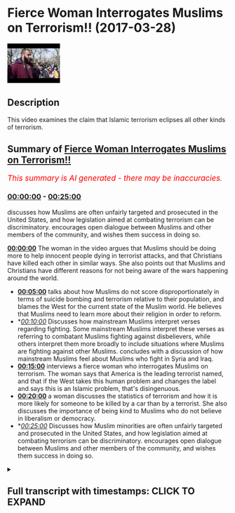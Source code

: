 # Fierce Woman Interrogates Muslims on Terrorism!! (2017-03-28)

![alt Fierce Woman Interrogates Muslims on Terrorism!!](pMqpB4czMcA.jpg "Fierce Woman Interrogates Muslims on Terrorism!!")

## Description

This video examines the claim that Islamic terrorism eclipses all other kinds of terrorism.

## Summary of [Fierce Woman Interrogates Muslims on Terrorism!!](https://www.youtube.com/watch?v=pMqpB4czMcA)


*<span style="color:red; font-size:125%">This summary is AI generated - there may be inaccuracies</span>. [](/)*

### [00:00:00](https://www.youtube.com/watch?v=pMqpB4czMcA&t=0) - [00:25:00](https://www.youtube.com/watch?v=pMqpB4czMcA&t=1500)

 discusses how Muslims are often unfairly targeted and prosecuted in the United States, and how legislation aimed at combating terrorism can be discriminatory. encourages open dialogue between Muslims and other members of the community, and wishes them success in doing so.

**[00:00:00](https://www.youtube.com/watch?v=pMqpB4czMcA&t=0)** The woman in the video argues that Muslims should be doing more to help innocent people dying in terrorist attacks, and that Christians have killed each other in similar ways. She also points out that Muslims and Christians have different reasons for not being aware of the wars happening around the world.
* **[00:05:00](https://www.youtube.com/watch?v=pMqpB4czMcA&t=300)** talks about how Muslims do not score disproportionately in terms of suicide bombing and terrorism relative to their population, and blames the West for the current state of the Muslim world. He believes that Muslims need to learn more about their religion in order to reform.
* **[00:10:00](https://www.youtube.com/watch?v=pMqpB4czMcA&t=600)* Discusses how mainstream Muslims interpret verses regarding fighting. Some mainstream Muslims interpret these verses as referring to combatant Muslims fighting against disbelievers, while others interpret them more broadly to include situations where Muslims are fighting against other Muslims.  concludes with a discussion of how mainstream Muslims feel about Muslims who fight in Syria and Iraq.
* **[00:15:00](https://www.youtube.com/watch?v=pMqpB4czMcA&t=900)**  interviews a fierce woman who interrogates Muslims on terrorism. The woman says that America is the leading terrorist named, and that if the West takes this human problem and changes the label and says this is an Islamic problem, that's disingenuous.
* **[00:20:00](https://www.youtube.com/watch?v=pMqpB4czMcA&t=1200)**  a woman discusses the statistics of terrorism and how it is more likely for someone to be killed by a car than by a terrorist. She also discusses the importance of being kind to Muslims who do not believe in liberalism or democracy.
* **[00:25:00](https://www.youtube.com/watch?v=pMqpB4czMcA&t=1500)* Discusses how Muslim minorities are often unfairly targeted and prosecuted in the United States, and how legislation aimed at combating terrorism can be discriminatory. encourages open dialogue between Muslims and other members of the community, and wishes them success in doing so.

<details><summary><h2>Full transcript with timestamps: CLICK TO EXPAND</h2></summary>

[0:00:01](https://youtu.be/pMqpB4czMcA?t=1) patina homeopathy agent man would you me  
[0:00:10](https://youtu.be/pMqpB4czMcA?t=10) don't record her she doesn't want to be  
[0:00:13](https://youtu.be/pMqpB4czMcA?t=13) lovely this used to be a really good  
[0:00:21](https://youtu.be/pMqpB4czMcA?t=21) place to come today before the timeless  
[0:00:23](https://youtu.be/pMqpB4czMcA?t=23) concurrent why no dinner party the  
[0:00:25](https://youtu.be/pMqpB4czMcA?t=25) governor yeah  
[0:00:26](https://youtu.be/pMqpB4czMcA?t=26) why are you for staying that's for you  
[0:00:28](https://youtu.be/pMqpB4czMcA?t=28) because there's no action in people  
[0:00:29](https://youtu.be/pMqpB4czMcA?t=29) dying when women and children's is okay  
[0:00:32](https://youtu.be/pMqpB4czMcA?t=32) on a skip ridiculous all right so do you  
[0:00:34](https://youtu.be/pMqpB4czMcA?t=34) feel like they should be more actions as  
[0:00:36](https://youtu.be/pMqpB4czMcA?t=36) printer not efficiency more action to  
[0:00:40](https://youtu.be/pMqpB4czMcA?t=40) help innocent people dying with a okay  
[0:00:43](https://youtu.be/pMqpB4czMcA?t=43) so I say something that I do yeah I  
[0:00:45](https://youtu.be/pMqpB4czMcA?t=45) don't disagree I think they should be  
[0:00:47](https://youtu.be/pMqpB4czMcA?t=47) more action from Muslims are not with me  
[0:00:48](https://youtu.be/pMqpB4czMcA?t=48) yeah we don't we don't agree with what  
[0:00:51](https://youtu.be/pMqpB4czMcA?t=51) they're doing  
[0:00:51](https://youtu.be/pMqpB4czMcA?t=51) first of all as the brother photography  
[0:00:54](https://youtu.be/pMqpB4czMcA?t=54) what we do it we will protect the rights  
[0:00:57](https://youtu.be/pMqpB4czMcA?t=57) and the honor of Muslims and non-muslims  
[0:00:58](https://youtu.be/pMqpB4czMcA?t=58) alike I'm with you on that  
[0:01:00](https://youtu.be/pMqpB4czMcA?t=60) look there's no point of disagreement  
[0:01:01](https://youtu.be/pMqpB4czMcA?t=61) hey yeah but I would like to say  
[0:01:04](https://youtu.be/pMqpB4czMcA?t=64) something is wrong you know you seem  
[0:01:05](https://youtu.be/pMqpB4czMcA?t=65) like a fair-minded person there's a lot  
[0:01:06](https://youtu.be/pMqpB4czMcA?t=66) people on you that's why you're big  
[0:01:08](https://youtu.be/pMqpB4czMcA?t=68) maybe ask patty driver let me tell you  
[0:01:10](https://youtu.be/pMqpB4czMcA?t=70) something right I was just recently  
[0:01:12](https://youtu.be/pMqpB4czMcA?t=72) looking into the case of BIR Maya with  
[0:01:15](https://youtu.be/pMqpB4czMcA?t=75) Obama the country mr. McGarry Buddhist  
[0:01:17](https://youtu.be/pMqpB4czMcA?t=77) country 80% of people in Burma ha but it  
[0:01:20](https://youtu.be/pMqpB4czMcA?t=80) there's a small group important for the  
[0:01:23](https://youtu.be/pMqpB4czMcA?t=83) rahaga  
[0:01:24](https://youtu.be/pMqpB4czMcA?t=84) maybe okay so tell me something about  
[0:01:27](https://youtu.be/pMqpB4czMcA?t=87) India that's the problem  
[0:01:31](https://youtu.be/pMqpB4czMcA?t=91) okay if you don't know you don't know  
[0:01:33](https://youtu.be/pMqpB4czMcA?t=93) what to buy them why because it's  
[0:01:34](https://youtu.be/pMqpB4czMcA?t=94) Buddhist terrorists doing it to Muslims  
[0:01:36](https://youtu.be/pMqpB4czMcA?t=96) right now there's nothing fit the media  
[0:01:39](https://youtu.be/pMqpB4czMcA?t=99) narrative gender  
[0:01:40](https://youtu.be/pMqpB4czMcA?t=100) yeah beyond your taking our tiny  
[0:01:42](https://youtu.be/pMqpB4czMcA?t=102) sometimes being vegetarian  
[0:01:48](https://youtu.be/pMqpB4czMcA?t=108) Muslims also very because you know you  
[0:01:53](https://youtu.be/pMqpB4czMcA?t=113) can buy movies than anybody else that's  
[0:01:55](https://youtu.be/pMqpB4czMcA?t=115) because the population of Muslims in  
[0:01:57](https://youtu.be/pMqpB4czMcA?t=117) order the population of Muslims in the  
[0:01:59](https://youtu.be/pMqpB4czMcA?t=119) world is quite heavy quite a big  
[0:02:00](https://youtu.be/pMqpB4czMcA?t=120) organization like 4.1 right so when you  
[0:02:03](https://youtu.be/pMqpB4czMcA?t=123) compare Muslims of juice for example or  
[0:02:05](https://youtu.be/pMqpB4czMcA?t=125) Buddhists even it's a lot of fertilizer  
[0:02:07](https://youtu.be/pMqpB4czMcA?t=127) because we talk about core of the  
[0:02:08](https://youtu.be/pMqpB4czMcA?t=128) world's population comparison to the  
[0:02:10](https://youtu.be/pMqpB4czMcA?t=130) state with the Jewish example less than  
[0:02:12](https://youtu.be/pMqpB4czMcA?t=132) 1% of the world's getting light I'm just  
[0:02:14](https://youtu.be/pMqpB4czMcA?t=134) asking why let's use of all of our  
[0:02:17](https://youtu.be/pMqpB4czMcA?t=137) bribes where do I go how can you how can  
[0:02:20](https://youtu.be/pMqpB4czMcA?t=140) you justify him we don't justify I think  
[0:02:22](https://youtu.be/pMqpB4czMcA?t=142) you other thing we don't justify why do  
[0:02:24](https://youtu.be/pMqpB4czMcA?t=144) I assume we justify understand how we  
[0:02:26](https://youtu.be/pMqpB4czMcA?t=146) are the thing that made us into a  
[0:02:29](https://youtu.be/pMqpB4czMcA?t=149) discussion I don't think it's a point of  
[0:02:31](https://youtu.be/pMqpB4czMcA?t=151) showing I don't think you do I don't  
[0:02:33](https://youtu.be/pMqpB4czMcA?t=153) think we disagree right you'll be your  
[0:02:35](https://youtu.be/pMqpB4czMcA?t=155) primary premise was that you don't like  
[0:02:37](https://youtu.be/pMqpB4czMcA?t=157) that you don't like you have been killed  
[0:02:39](https://youtu.be/pMqpB4czMcA?t=159) unjustly I know you want people to stop  
[0:02:42](https://youtu.be/pMqpB4czMcA?t=162) dying unjustly as well right  
[0:02:44](https://youtu.be/pMqpB4czMcA?t=164) I'm not going to teaching okay fine  
[0:02:46](https://youtu.be/pMqpB4czMcA?t=166) that's not very nice yeah but I'll tell  
[0:02:48](https://youtu.be/pMqpB4czMcA?t=168) you the truth if you're talking about  
[0:02:49](https://youtu.be/pMqpB4czMcA?t=169) Jesus I took about your sanity we have  
[0:02:52](https://youtu.be/pMqpB4czMcA?t=172) to be also very fair I look at the broad  
[0:02:54](https://youtu.be/pMqpB4czMcA?t=174) scale of history right and it will ask  
[0:02:56](https://youtu.be/pMqpB4czMcA?t=176) me about why Muslims guilt okay so why  
[0:02:58](https://youtu.be/pMqpB4czMcA?t=178) did Christians took Christian you know  
[0:03:00](https://youtu.be/pMqpB4czMcA?t=180) you have Catholics and Protestants  
[0:03:01](https://youtu.be/pMqpB4czMcA?t=181) killing each other it happens I have  
[0:03:02](https://youtu.be/pMqpB4czMcA?t=182) Catholics not be here Oh telling you  
[0:03:05](https://youtu.be/pMqpB4czMcA?t=185) okay that's why even though it is not  
[0:03:11](https://youtu.be/pMqpB4czMcA?t=191) the same okay fine I do believe there  
[0:03:13](https://youtu.be/pMqpB4czMcA?t=193) are five that's your position I don't  
[0:03:14](https://youtu.be/pMqpB4czMcA?t=194) think it's the majority position right  
[0:03:15](https://youtu.be/pMqpB4czMcA?t=195) okay well I'm going to say to them we  
[0:03:18](https://youtu.be/pMqpB4czMcA?t=198) have to be consistent just because we're  
[0:03:20](https://youtu.be/pMqpB4czMcA?t=200) looking at look at the rule data is what  
[0:03:22](https://youtu.be/pMqpB4czMcA?t=202) I'm saying  
[0:03:22](https://youtu.be/pMqpB4czMcA?t=202) yeah if we look at the war data will  
[0:03:24](https://youtu.be/pMqpB4czMcA?t=204) come to the conclusion like let me give  
[0:03:26](https://youtu.be/pMqpB4czMcA?t=206) you an example just suicide bombing as  
[0:03:28](https://youtu.be/pMqpB4czMcA?t=208) one example when I say suicide bombing  
[0:03:31](https://youtu.be/pMqpB4czMcA?t=211) what is this woman here what is she  
[0:03:33](https://youtu.be/pMqpB4czMcA?t=213) envisage someone like me right let's be  
[0:03:35](https://youtu.be/pMqpB4czMcA?t=215) honest what is mine a lever like  
[0:03:37](https://youtu.be/pMqpB4czMcA?t=217) something inside of my you know I blow  
[0:03:39](https://youtu.be/pMqpB4czMcA?t=219) myself up right because suicide bombing  
[0:03:41](https://youtu.be/pMqpB4czMcA?t=221) is almost synonymous with Islamic  
[0:03:43](https://youtu.be/pMqpB4czMcA?t=223) suicide bombers in it you would you  
[0:03:45](https://youtu.be/pMqpB4czMcA?t=225) again it depends  
[0:03:46](https://youtu.be/pMqpB4czMcA?t=226) for example regulated in Japan from  
[0:03:48](https://youtu.be/pMqpB4czMcA?t=228) Comcast  
[0:03:49](https://youtu.be/pMqpB4czMcA?t=229) nice one if you look at the war data for  
[0:03:51](https://youtu.be/pMqpB4czMcA?t=231) example there's a book written by Robert  
[0:03:53](https://youtu.be/pMqpB4czMcA?t=233) pay p.m. school dying to it he analyzes  
[0:03:56](https://youtu.be/pMqpB4czMcA?t=236) from 1980 to 2005 all of the cases of  
[0:04:00](https://youtu.be/pMqpB4czMcA?t=240) suicide bomb he said there's 315 cases  
[0:04:02](https://youtu.be/pMqpB4czMcA?t=242) of suicide bombing on the international  
[0:04:04](https://youtu.be/pMqpB4czMcA?t=244) level and we said that the number one  
[0:04:06](https://youtu.be/pMqpB4czMcA?t=246) culprit of this where the Tamil Tigers  
[0:04:08](https://youtu.be/pMqpB4czMcA?t=248) with 75 cases or 300 succeed then that  
[0:04:13](https://youtu.be/pMqpB4czMcA?t=253) is then there's a range of other people  
[0:04:15](https://youtu.be/pMqpB4czMcA?t=255) then the attack of suicidal and  
[0:04:16](https://youtu.be/pMqpB4czMcA?t=256) conscious language yeah Tamil Tigers and  
[0:04:18](https://youtu.be/pMqpB4czMcA?t=258) almost I've just posted on the coming  
[0:04:20](https://youtu.be/pMqpB4czMcA?t=260) honey now the point is when was the last  
[0:04:22](https://youtu.be/pMqpB4czMcA?t=262) time you put on BBC and you saw Tamil  
[0:04:24](https://youtu.be/pMqpB4czMcA?t=264) Tigers over every channel for we saw  
[0:04:27](https://youtu.be/pMqpB4czMcA?t=267) camels on wherever and Romania which is  
[0:04:30](https://youtu.be/pMqpB4czMcA?t=270) it exactly my mother used in tonight  
[0:04:33](https://youtu.be/pMqpB4czMcA?t=273) okay like me here we'll have something  
[0:04:35](https://youtu.be/pMqpB4czMcA?t=275) in common  
[0:04:35](https://youtu.be/pMqpB4czMcA?t=275) go online when was the last time you saw  
[0:04:38](https://youtu.be/pMqpB4czMcA?t=278) camel tiger blows himself up when was  
[0:04:41](https://youtu.be/pMqpB4czMcA?t=281) all family soil examine the reason why  
[0:04:44](https://youtu.be/pMqpB4czMcA?t=284) you're not aware of these things that  
[0:04:47](https://youtu.be/pMqpB4czMcA?t=287) are happening in the world it's because  
[0:04:49](https://youtu.be/pMqpB4czMcA?t=289) you have not been made aware and that's  
[0:04:52](https://youtu.be/pMqpB4czMcA?t=292) why in communications to inform eight  
[0:04:53](https://youtu.be/pMqpB4czMcA?t=293) days when I talk about TV  
[0:04:55](https://youtu.be/pMqpB4czMcA?t=295) one scholar of communication who said  
[0:04:57](https://youtu.be/pMqpB4czMcA?t=297) that TV doesn't tell you what to think  
[0:04:59](https://youtu.be/pMqpB4czMcA?t=299) but it does tell you what to think about  
[0:05:01](https://youtu.be/pMqpB4czMcA?t=301) and that's what you have to remember I'm  
[0:05:04](https://youtu.be/pMqpB4czMcA?t=304) not talking about TV the media as a  
[0:05:06](https://youtu.be/pMqpB4czMcA?t=306) complex generally that's what it's done  
[0:05:07](https://youtu.be/pMqpB4czMcA?t=307) if you look at that this is what my  
[0:05:09](https://youtu.be/pMqpB4czMcA?t=309) point is here today my feed is as  
[0:05:10](https://youtu.be/pMqpB4czMcA?t=310) follows if you look at the raw data of  
[0:05:13](https://youtu.be/pMqpB4czMcA?t=313) things like suicide bombing of things  
[0:05:15](https://youtu.be/pMqpB4czMcA?t=315) like terrorism you'll find that  
[0:05:17](https://youtu.be/pMqpB4czMcA?t=317) comparative to their population  
[0:05:19](https://youtu.be/pMqpB4czMcA?t=319) Muslims do not score overwhelmingly  
[0:05:22](https://youtu.be/pMqpB4czMcA?t=322) disparate disparately  
[0:05:24](https://youtu.be/pMqpB4czMcA?t=324) you know as a ratio higher than any  
[0:05:27](https://youtu.be/pMqpB4czMcA?t=327) other fake people  
[0:05:28](https://youtu.be/pMqpB4czMcA?t=328) in fact Noam Chomsky has written many  
[0:05:29](https://youtu.be/pMqpB4czMcA?t=329) books about this his point is that if we  
[0:05:33](https://youtu.be/pMqpB4czMcA?t=333) consider state terrorism in the United  
[0:05:35](https://youtu.be/pMqpB4czMcA?t=335) States of America be the global world  
[0:05:37](https://youtu.be/pMqpB4czMcA?t=337) leader  
[0:05:38](https://youtu.be/pMqpB4czMcA?t=338) higher than Isis by the way hydrolyzes  
[0:05:40](https://youtu.be/pMqpB4czMcA?t=340) the only one that can be is in barbarism  
[0:05:44](https://youtu.be/pMqpB4czMcA?t=344) and laws and cruelty and all the things  
[0:05:46](https://youtu.be/pMqpB4czMcA?t=346) is the u.s. itself let's make you think  
[0:05:48](https://youtu.be/pMqpB4czMcA?t=348) go ahead  
[0:05:50](https://youtu.be/pMqpB4czMcA?t=350) did not go in our kilogram Christina's  
[0:05:53](https://youtu.be/pMqpB4czMcA?t=353) America there are still a lot of  
[0:05:56](https://youtu.be/pMqpB4czMcA?t=356) themselves know by one thing they're not  
[0:05:58](https://youtu.be/pMqpB4czMcA?t=358) going out and killing elephants or  
[0:06:00](https://youtu.be/pMqpB4czMcA?t=360) Vietnamese Holloway I think something  
[0:06:04](https://youtu.be/pMqpB4czMcA?t=364) right I think you don't want to hear in  
[0:06:06](https://youtu.be/pMqpB4czMcA?t=366) our doing I agree with you let me show  
[0:06:08](https://youtu.be/pMqpB4czMcA?t=368) you something I agree with you yeah oh  
[0:06:10](https://youtu.be/pMqpB4czMcA?t=370) here we go  
[0:06:10](https://youtu.be/pMqpB4czMcA?t=370) yes yeah Muslims are doing the wrong  
[0:06:12](https://youtu.be/pMqpB4czMcA?t=372) thing by killing other leave it up how  
[0:06:15](https://youtu.be/pMqpB4czMcA?t=375) do we stop it okay happy stop his honest  
[0:06:17](https://youtu.be/pMqpB4czMcA?t=377) truth where me and you our people here  
[0:06:19](https://youtu.be/pMqpB4czMcA?t=379) signing a city scored on a nice sunny  
[0:06:21](https://youtu.be/pMqpB4czMcA?t=381) day which is obviously the kitchen lover  
[0:06:22](https://youtu.be/pMqpB4czMcA?t=382) yeah right man you can do limited things  
[0:06:26](https://youtu.be/pMqpB4czMcA?t=386) I know you're frustrated you see on the  
[0:06:28](https://youtu.be/pMqpB4czMcA?t=388) faded in and I know you are I know you  
[0:06:32](https://youtu.be/pMqpB4czMcA?t=392) are but I want you to be a sped up of  
[0:06:35](https://youtu.be/pMqpB4czMcA?t=395) that as you are of the running gear  
[0:06:38](https://youtu.be/pMqpB4czMcA?t=398) being demolished in Burma are we not  
[0:06:40](https://youtu.be/pMqpB4czMcA?t=400) talking about the thing why not just  
[0:06:41](https://youtu.be/pMqpB4czMcA?t=401) about me talking I'm talking about the  
[0:06:43](https://youtu.be/pMqpB4czMcA?t=403) fact that we have a maximal death of  
[0:06:47](https://youtu.be/pMqpB4czMcA?t=407) Muslim they're fine as well okay I grew  
[0:06:49](https://youtu.be/pMqpB4czMcA?t=409) up babysit something's going to be done  
[0:06:51](https://youtu.be/pMqpB4czMcA?t=411) because they're extinct  
[0:06:52](https://youtu.be/pMqpB4czMcA?t=412) I want you watching what do you think we  
[0:06:54](https://youtu.be/pMqpB4czMcA?t=414) should do I don't know it's just I'm  
[0:06:55](https://youtu.be/pMqpB4czMcA?t=415) nervous okay I'll tell you what we  
[0:06:57](https://youtu.be/pMqpB4czMcA?t=417) wanted to do you okay I can do we can  
[0:07:00](https://youtu.be/pMqpB4czMcA?t=420) only educate that's our limit is that  
[0:07:03](https://youtu.be/pMqpB4czMcA?t=423) we're doing it you come here the right  
[0:07:05](https://youtu.be/pMqpB4czMcA?t=425) people in general you should have gone  
[0:07:07](https://youtu.be/pMqpB4czMcA?t=427) to you about you should have gone to the  
[0:07:09](https://youtu.be/pMqpB4czMcA?t=429) people that were on the cafeterias there  
[0:07:11](https://youtu.be/pMqpB4czMcA?t=431) smoking shisha and drinking coffee not  
[0:07:13](https://youtu.be/pMqpB4czMcA?t=433) doing anything about you're coming to  
[0:07:14](https://youtu.be/pMqpB4czMcA?t=434) the people rifle is doing the only thing  
[0:07:15](https://youtu.be/pMqpB4czMcA?t=435) they can do which is try to educate  
[0:07:17](https://youtu.be/pMqpB4czMcA?t=437) people about terrorism about Islam  
[0:07:20](https://youtu.be/pMqpB4czMcA?t=440) everybody military Michael today it was  
[0:07:23](https://youtu.be/pMqpB4czMcA?t=443) it's a community I do  
[0:07:25](https://youtu.be/pMqpB4czMcA?t=445) I don't think in an essay and taking  
[0:07:28](https://youtu.be/pMqpB4czMcA?t=448) this community  
[0:07:30](https://youtu.be/pMqpB4czMcA?t=450) computer can I say something else Amelia  
[0:07:33](https://youtu.be/pMqpB4czMcA?t=453) wake up listen let me say Donald fun  
[0:07:35](https://youtu.be/pMqpB4czMcA?t=455) right you might not want to hit I don't  
[0:07:37](https://youtu.be/pMqpB4czMcA?t=457) know but there's a lotta  
[0:07:38](https://youtu.be/pMqpB4czMcA?t=458) okay religions are to blame after I'll  
[0:07:40](https://youtu.be/pMqpB4czMcA?t=460) be the first one whatever the Muslims  
[0:07:42](https://youtu.be/pMqpB4czMcA?t=462) articling  
[0:07:42](https://youtu.be/pMqpB4czMcA?t=462) for many of the problem point one in  
[0:07:45](https://youtu.be/pMqpB4czMcA?t=465) fact most of our problems are because  
[0:07:47](https://youtu.be/pMqpB4czMcA?t=467) the Muslims themselves I'll say horses  
[0:07:49](https://youtu.be/pMqpB4czMcA?t=469) normal a second  
[0:07:52](https://youtu.be/pMqpB4czMcA?t=472) yeah yeah no this is better  
[0:07:56](https://youtu.be/pMqpB4czMcA?t=476) number one most of the problems are from  
[0:07:58](https://youtu.be/pMqpB4czMcA?t=478) living with us that's why the Quran it  
[0:08:00](https://youtu.be/pMqpB4czMcA?t=480) says Allah does not change the condition  
[0:08:02](https://youtu.be/pMqpB4czMcA?t=482) of a people until they change the  
[0:08:04](https://youtu.be/pMqpB4czMcA?t=484) conditions of themselves so we believe  
[0:08:06](https://youtu.be/pMqpB4czMcA?t=486) that the reason I personally will tell  
[0:08:07](https://youtu.be/pMqpB4czMcA?t=487) you here the reason why you have so much  
[0:08:09](https://youtu.be/pMqpB4czMcA?t=489) devastation the target the reason why  
[0:08:13](https://youtu.be/pMqpB4czMcA?t=493) okay most of these things are happening  
[0:08:15](https://youtu.be/pMqpB4czMcA?t=495) in the Muslim world it's because the  
[0:08:17](https://youtu.be/pMqpB4czMcA?t=497) Muslims themselves have not internalized  
[0:08:18](https://youtu.be/pMqpB4czMcA?t=498) Islam that's the problem a community  
[0:08:21](https://youtu.be/pMqpB4czMcA?t=501) internalized there but they're not  
[0:08:23](https://youtu.be/pMqpB4czMcA?t=503) embodying it they don't understand it a  
[0:08:25](https://youtu.be/pMqpB4czMcA?t=505) lot of them Muslims are ignorant and a  
[0:08:27](https://youtu.be/pMqpB4czMcA?t=507) lot of them are desperate so they have  
[0:08:29](https://youtu.be/pMqpB4czMcA?t=509) problems we're not we're not justifying  
[0:08:31](https://youtu.be/pMqpB4czMcA?t=511) I can see when they're probably the  
[0:08:32](https://youtu.be/pMqpB4czMcA?t=512) point became easy yes he is and you are  
[0:08:35](https://youtu.be/pMqpB4czMcA?t=515) behind I know my tailors welcome oh  
[0:08:40](https://youtu.be/pMqpB4czMcA?t=520) thank you very kindly fishing no I'm how  
[0:08:43](https://youtu.be/pMqpB4czMcA?t=523) could you say that complaining that okay  
[0:08:46](https://youtu.be/pMqpB4czMcA?t=526) let me say this another point where I'll  
[0:08:47](https://youtu.be/pMqpB4czMcA?t=527) be with you yes the Muslims are number  
[0:08:49](https://youtu.be/pMqpB4czMcA?t=529) one if you if you had a blameless I've  
[0:08:51](https://youtu.be/pMqpB4czMcA?t=531) put number one Muslims of the blade why  
[0:08:53](https://youtu.be/pMqpB4czMcA?t=533) because of the nationalism of the  
[0:08:56](https://youtu.be/pMqpB4czMcA?t=536) hanging each other racism of their  
[0:08:58](https://youtu.be/pMqpB4czMcA?t=538) cultural package that they have the  
[0:09:00](https://youtu.be/pMqpB4czMcA?t=540) problems that they have not  
[0:09:01](https://youtu.be/pMqpB4czMcA?t=541) understanding their religion they need  
[0:09:03](https://youtu.be/pMqpB4czMcA?t=543) to learn it to be a reform this is one  
[0:09:07](https://youtu.be/pMqpB4czMcA?t=547) more thing within the religion I think  
[0:09:08](https://youtu.be/pMqpB4czMcA?t=548) most mostly their young Muslims need to  
[0:09:12](https://youtu.be/pMqpB4czMcA?t=552) go back to its learning there we go I go  
[0:09:15](https://youtu.be/pMqpB4czMcA?t=555) back to that's number one point two here  
[0:09:17](https://youtu.be/pMqpB4czMcA?t=557) I believe that the West has something to  
[0:09:19](https://youtu.be/pMqpB4czMcA?t=559) do here I'm going to blame the West for  
[0:09:21](https://youtu.be/pMqpB4czMcA?t=561) the time passed they look the truth is  
[0:09:23](https://youtu.be/pMqpB4czMcA?t=563) if we look at the colonial  
[0:09:24](https://youtu.be/pMqpB4czMcA?t=564) like in 600 in 1617 century up until the  
[0:09:28](https://youtu.be/pMqpB4czMcA?t=568) 1930s when I can understand Africa this  
[0:09:32](https://youtu.be/pMqpB4czMcA?t=572) was a period of colonial life you might  
[0:09:34](https://youtu.be/pMqpB4czMcA?t=574) not realize this but we had European it  
[0:09:36](https://youtu.be/pMqpB4czMcA?t=576) was exactly as a yes and we pensively  
[0:09:38](https://youtu.be/pMqpB4czMcA?t=578) first came giving those things first of  
[0:09:40](https://youtu.be/pMqpB4czMcA?t=580) all let's talk about the majority of  
[0:09:42](https://youtu.be/pMqpB4czMcA?t=582) Muslims so this might be something that  
[0:09:43](https://youtu.be/pMqpB4czMcA?t=583) my shorty right especially in the late  
[0:09:45](https://youtu.be/pMqpB4czMcA?t=585) nineteen hundred and in the twentieth  
[0:09:47](https://youtu.be/pMqpB4czMcA?t=587) century the majority of Muslims are on  
[0:09:49](https://youtu.be/pMqpB4czMcA?t=589) the Ottoman Empire to win the British  
[0:09:50](https://youtu.be/pMqpB4czMcA?t=590) Empire did you know that the way it were  
[0:09:52](https://youtu.be/pMqpB4czMcA?t=592) there part of India and you know  
[0:09:54](https://youtu.be/pMqpB4czMcA?t=594) Pakistan all these  
[0:09:56](https://youtu.be/pMqpB4czMcA?t=596) the threats on my hands polynomial so  
[0:09:57](https://youtu.be/pMqpB4czMcA?t=597) the majority of Muslims are knotted  
[0:09:58](https://youtu.be/pMqpB4czMcA?t=598) ultimately in the 1900 the majority of  
[0:10:01](https://youtu.be/pMqpB4czMcA?t=601) Muslims were under British rule a point  
[0:10:03](https://youtu.be/pMqpB4czMcA?t=603) one point two you have to understand in  
[0:10:05](https://youtu.be/pMqpB4czMcA?t=605) the kind of world map today you asked  
[0:10:07](https://youtu.be/pMqpB4czMcA?t=607) why armors been killing each other after  
[0:10:09](https://youtu.be/pMqpB4czMcA?t=609) these a reason okay look at Syria for  
[0:10:12](https://youtu.be/pMqpB4czMcA?t=612) example it's one of the most it's one of  
[0:10:14](https://youtu.be/pMqpB4czMcA?t=614) the most religiously diverse countries  
[0:10:16](https://youtu.be/pMqpB4czMcA?t=616) and then remove them all you need say  
[0:10:17](https://youtu.be/pMqpB4czMcA?t=617) it's practically you know what's  
[0:10:19](https://youtu.be/pMqpB4czMcA?t=619) happening in Syria today happened in  
[0:10:21](https://youtu.be/pMqpB4czMcA?t=621) Lebanon already in the 1980s there was a  
[0:10:23](https://youtu.be/pMqpB4czMcA?t=623) ten-year war in Lebanon why because one  
[0:10:26](https://youtu.be/pMqpB4czMcA?t=626) the colonial must have drew the line  
[0:10:28](https://youtu.be/pMqpB4czMcA?t=628) yeah when they said ok this is going to  
[0:10:30](https://youtu.be/pMqpB4czMcA?t=630) be serious she's going to be live long  
[0:10:31](https://youtu.be/pMqpB4czMcA?t=631) what they did is they intentionally put  
[0:10:33](https://youtu.be/pMqpB4czMcA?t=633) opposing factions in the same country  
[0:10:35](https://youtu.be/pMqpB4czMcA?t=635) such that they would have to dispute we  
[0:10:38](https://youtu.be/pMqpB4czMcA?t=638) are over sovereignty who's going to be  
[0:10:40](https://youtu.be/pMqpB4czMcA?t=640) in charge and that's continued to happen  
[0:10:42](https://youtu.be/pMqpB4czMcA?t=642) both in Lebanon and Syria that's why  
[0:10:44](https://youtu.be/pMqpB4czMcA?t=644) you'll find most conflict in that region  
[0:10:45](https://youtu.be/pMqpB4czMcA?t=645) and Iraq you something else  
[0:10:47](https://youtu.be/pMqpB4czMcA?t=647) it was the lies were kind of alone but  
[0:10:49](https://youtu.be/pMqpB4czMcA?t=649) something didn't happen get back to do  
[0:10:52](https://youtu.be/pMqpB4czMcA?t=652) yes  
[0:10:54](https://youtu.be/pMqpB4czMcA?t=654) the idea something's gotta be done  
[0:10:57](https://youtu.be/pMqpB4czMcA?t=657) because really as you appear we'd be  
[0:11:00](https://youtu.be/pMqpB4czMcA?t=660) like where's now do you think it is  
[0:11:02](https://youtu.be/pMqpB4czMcA?t=662) grateful or your version and yet what do  
[0:11:06](https://youtu.be/pMqpB4czMcA?t=666) you think you're attacking in Syria and  
[0:11:08](https://youtu.be/pMqpB4czMcA?t=668) then but the thing is Europe in Europe  
[0:11:10](https://youtu.be/pMqpB4czMcA?t=670) well luckily we're not to be in Europe  
[0:11:12](https://youtu.be/pMqpB4czMcA?t=672) and absolutely working on every problem  
[0:11:15](https://youtu.be/pMqpB4czMcA?t=675) after that we must after this  
[0:11:19](https://youtu.be/pMqpB4czMcA?t=679) you know as far as we're concerned we  
[0:11:22](https://youtu.be/pMqpB4czMcA?t=682) don't let people ask you that we think  
[0:11:25](https://youtu.be/pMqpB4czMcA?t=685) that everybody have unclear adjourned  
[0:11:27](https://youtu.be/pMqpB4czMcA?t=687) yeah everybody can do their religion  
[0:11:29](https://youtu.be/pMqpB4czMcA?t=689) where they want and now is like ground  
[0:11:31](https://youtu.be/pMqpB4czMcA?t=691) we're going to bring we learned all of  
[0:11:33](https://youtu.be/pMqpB4czMcA?t=693) these refugees no problem we're not  
[0:11:35](https://youtu.be/pMqpB4czMcA?t=695) winning with Christian if it's what we  
[0:11:37](https://youtu.be/pMqpB4czMcA?t=697) do long day  
[0:11:39](https://youtu.be/pMqpB4czMcA?t=699) all of a sudden we get wheels now with  
[0:11:42](https://youtu.be/pMqpB4czMcA?t=702) now we're faced with it tourism okay  
[0:11:45](https://youtu.be/pMqpB4czMcA?t=705) lemma to solve it let's go into custody  
[0:11:47](https://youtu.be/pMqpB4czMcA?t=707) number three what you're supposed to do  
[0:11:48](https://youtu.be/pMqpB4czMcA?t=708) right now if you ask the question how  
[0:11:51](https://youtu.be/pMqpB4czMcA?t=711) comes of all of the European countries  
[0:11:53](https://youtu.be/pMqpB4czMcA?t=713) if you look at the European countries in  
[0:11:56](https://youtu.be/pMqpB4czMcA?t=716) the EU JAMA to give you could have done  
[0:11:58](https://youtu.be/pMqpB4czMcA?t=718) actually research and I'm going to give  
[0:11:59](https://youtu.be/pMqpB4czMcA?t=719) you the findings right here right now  
[0:12:00](https://youtu.be/pMqpB4czMcA?t=720) yeah if you look at the European  
[0:12:02](https://youtu.be/pMqpB4czMcA?t=722) countries things like the United Kingdom  
[0:12:04](https://youtu.be/pMqpB4czMcA?t=724) obviously France did some sort of large  
[0:12:06](https://youtu.be/pMqpB4czMcA?t=726) Muslim population you'll find that  
[0:12:08](https://youtu.be/pMqpB4czMcA?t=728) terrorism usually happens in those  
[0:12:10](https://youtu.be/pMqpB4czMcA?t=730) countries most desperately to all  
[0:12:13](https://youtu.be/pMqpB4czMcA?t=733) comparatively to other European nations  
[0:12:16](https://youtu.be/pMqpB4czMcA?t=736) why can I just imagine Satan do you  
[0:12:20](https://youtu.be/pMqpB4czMcA?t=740) think it's possible that this right  
[0:12:22](https://youtu.be/pMqpB4czMcA?t=742) initial McDonald videos about anything  
[0:12:24](https://youtu.be/pMqpB4czMcA?t=744) Tigers an offer you can again will be  
[0:12:26](https://youtu.be/pMqpB4czMcA?t=746) surgery yeah yes exactly so no I can  
[0:12:28](https://youtu.be/pMqpB4czMcA?t=748) never tell you you're right  
[0:12:30](https://youtu.be/pMqpB4czMcA?t=750) what they do is this faction that's  
[0:12:32](https://youtu.be/pMqpB4czMcA?t=752) always been part of the Islamic kind of  
[0:12:34](https://youtu.be/pMqpB4czMcA?t=754) kharijite the holidays have it they have  
[0:12:37](https://youtu.be/pMqpB4czMcA?t=757) always been part of kind of the  
[0:12:39](https://youtu.be/pMqpB4czMcA?t=759) community extremist right and they've  
[0:12:42](https://youtu.be/pMqpB4czMcA?t=762) always basic let me put it this way I'm  
[0:12:44](https://youtu.be/pMqpB4czMcA?t=764) you know in the plan I'm going to  
[0:12:47](https://youtu.be/pMqpB4czMcA?t=767) simplify it you to the lowest core so  
[0:12:49](https://youtu.be/pMqpB4czMcA?t=769) many and I'm telling you is having fun  
[0:12:51](https://youtu.be/pMqpB4czMcA?t=771) but if you open up them you'll find  
[0:12:53](https://youtu.be/pMqpB4czMcA?t=773) there's two kinds of verses there are  
[0:12:55](https://youtu.be/pMqpB4czMcA?t=775) some verses that talk about peace and  
[0:12:57](https://youtu.be/pMqpB4czMcA?t=777) there's some verses I'll talk about  
[0:12:59](https://youtu.be/pMqpB4czMcA?t=779) fighting yeah okay how do mainstream  
[0:13:02](https://youtu.be/pMqpB4czMcA?t=782) Muslims interpret these mainstream  
[0:13:04](https://youtu.be/pMqpB4czMcA?t=784) Muslims what I mean mainstream Muslims  
[0:13:06](https://youtu.be/pMqpB4czMcA?t=786) I'm talking about all of the  
[0:13:07](https://youtu.be/pMqpB4czMcA?t=787) institutions in the world yeah so we  
[0:13:08](https://youtu.be/pMqpB4czMcA?t=788) talked about even if we talk about  
[0:13:09](https://youtu.be/pMqpB4czMcA?t=789) universities the university even laws  
[0:13:11](https://youtu.be/pMqpB4czMcA?t=791) are the open universe all of them yeah  
[0:13:14](https://youtu.be/pMqpB4czMcA?t=794) the big university in the world which  
[0:13:15](https://youtu.be/pMqpB4czMcA?t=795) have any kind of influence academic  
[0:13:18](https://youtu.be/pMqpB4czMcA?t=798) influence have done one thing and they  
[0:13:20](https://youtu.be/pMqpB4czMcA?t=800) denied it on on condemning you know  
[0:13:22](https://youtu.be/pMqpB4czMcA?t=802) these action and they've interpreted a  
[0:13:24](https://youtu.be/pMqpB4czMcA?t=804) plan  
[0:13:25](https://youtu.be/pMqpB4czMcA?t=805) in a so-called peaceful way so what  
[0:13:27](https://youtu.be/pMqpB4czMcA?t=807) they'll do these versus effective  
[0:13:29](https://youtu.be/pMqpB4czMcA?t=809) version this versus like in the quran  
[0:13:31](https://youtu.be/pMqpB4czMcA?t=811) verses from an edge in the delegates of  
[0:13:33](https://youtu.be/pMqpB4czMcA?t=813) m---eleven Israel in the MacArthur and  
[0:13:35](https://youtu.be/pMqpB4czMcA?t=815) have some dividing us benefit others  
[0:13:37](https://youtu.be/pMqpB4czMcA?t=817) love this again the Mahalo epidemia  
[0:13:38](https://youtu.be/pMqpB4czMcA?t=818) whoever whoever kills one person in  
[0:13:41](https://youtu.be/pMqpB4czMcA?t=821) chapter 5 verse stage that would kill  
[0:13:42](https://youtu.be/pMqpB4czMcA?t=822) the person actually money okay I've  
[0:13:44](https://youtu.be/pMqpB4czMcA?t=824) selected because murder person that  
[0:13:46](https://youtu.be/pMqpB4czMcA?t=826) attracts all the money and in other  
[0:13:47](https://youtu.be/pMqpB4czMcA?t=827) words work hard to do them - [ __ ] to  
[0:13:49](https://youtu.be/pMqpB4czMcA?t=829) move and I'll kill or anything I'll tell  
[0:13:52](https://youtu.be/pMqpB4czMcA?t=832) you what this is everything is give me  
[0:13:54](https://youtu.be/pMqpB4czMcA?t=834) fine there there's other verses if I  
[0:13:57](https://youtu.be/pMqpB4czMcA?t=837) fight them or you where you see them  
[0:13:58](https://youtu.be/pMqpB4czMcA?t=838) yeah okay kill them yes you ask you  
[0:14:00](https://youtu.be/pMqpB4czMcA?t=840) right or kill them where you see them  
[0:14:02](https://youtu.be/pMqpB4czMcA?t=842) that's why I say okay another verses  
[0:14:04](https://youtu.be/pMqpB4czMcA?t=844) where the right to moonlit Eli Capilouto  
[0:14:06](https://youtu.be/pMqpB4czMcA?t=846) dal baati hum if you see the  
[0:14:08](https://youtu.be/pMqpB4czMcA?t=848) disbelievers and strike them at their  
[0:14:09](https://youtu.be/pMqpB4czMcA?t=849) necks yeah okay right in the neck myself  
[0:14:13](https://youtu.be/pMqpB4czMcA?t=853) of the club music anyways how do you  
[0:14:16](https://youtu.be/pMqpB4czMcA?t=856) reach each other but anyways there's two  
[0:14:19](https://youtu.be/pMqpB4czMcA?t=859) kinds of us how do we how do we as  
[0:14:20](https://youtu.be/pMqpB4czMcA?t=860) mainstream I can ask you that I'm  
[0:14:22](https://youtu.be/pMqpB4czMcA?t=862) telling you I will not say I'm telling  
[0:14:24](https://youtu.be/pMqpB4czMcA?t=864) you because I tell you I'm giving I'm  
[0:14:27](https://youtu.be/pMqpB4czMcA?t=867) giving you this the summarized a bridge  
[0:14:29](https://youtu.be/pMqpB4czMcA?t=869) easy version these two verses  
[0:14:32](https://youtu.be/pMqpB4czMcA?t=872) mainstream Muslims Orthodox Muslims will  
[0:14:36](https://youtu.be/pMqpB4czMcA?t=876) say that those verses are talking about  
[0:14:37](https://youtu.be/pMqpB4czMcA?t=877) fighting we're dark  
[0:14:39](https://youtu.be/pMqpB4czMcA?t=879) combatants that are fighting you for  
[0:14:41](https://youtu.be/pMqpB4czMcA?t=881) example in the context of war and we  
[0:14:44](https://youtu.be/pMqpB4czMcA?t=884) live as that those extremists they say  
[0:14:48](https://youtu.be/pMqpB4czMcA?t=888) no since and this exactly do they sin  
[0:14:51](https://youtu.be/pMqpB4czMcA?t=891) for example the British people has  
[0:14:54](https://youtu.be/pMqpB4czMcA?t=894) pledged allegiance to its sovereign they  
[0:14:56](https://youtu.be/pMqpB4czMcA?t=896) too are guilty of the same crime because  
[0:14:59](https://youtu.be/pMqpB4czMcA?t=899) the government running everything can  
[0:15:01](https://youtu.be/pMqpB4czMcA?t=901) finish you go what would you say to  
[0:15:03](https://youtu.be/pMqpB4czMcA?t=903) prisons the highest percentage of  
[0:15:05](https://youtu.be/pMqpB4czMcA?t=905) I think according to Tom Tom's gambler I  
[0:15:08](https://youtu.be/pMqpB4czMcA?t=908) mean I've done research on this if you  
[0:15:10](https://youtu.be/pMqpB4czMcA?t=910) include state terrorism as part of the  
[0:15:14](https://youtu.be/pMqpB4czMcA?t=914) unit of analysis yeah then I would say  
[0:15:16](https://youtu.be/pMqpB4czMcA?t=916) if you look at the drone strikes if you  
[0:15:18](https://youtu.be/pMqpB4czMcA?t=918) look generally about what if you look  
[0:15:20](https://youtu.be/pMqpB4czMcA?t=920) for Moore's 1945 one word in the end of  
[0:15:22](https://youtu.be/pMqpB4czMcA?t=922) World War two through the Cold War and  
[0:15:24](https://youtu.be/pMqpB4czMcA?t=924) into the yeah so I would say that  
[0:15:28](https://youtu.be/pMqpB4czMcA?t=928) there's no doubt in anyone's mind if you  
[0:15:30](https://youtu.be/pMqpB4czMcA?t=930) count the casualties and Esther have  
[0:15:32](https://youtu.be/pMqpB4czMcA?t=932) been committed in North Korea in Vietnam  
[0:15:35](https://youtu.be/pMqpB4czMcA?t=935) and Afghanistan it was that America is  
[0:15:37](https://youtu.be/pMqpB4czMcA?t=937) the leading terrorist named that's my  
[0:15:40](https://youtu.be/pMqpB4czMcA?t=940) opinion  
[0:15:41](https://youtu.be/pMqpB4czMcA?t=941) and as long Tomsk is opinion and that's  
[0:15:43](https://youtu.be/pMqpB4czMcA?t=943) what basic numbers it's not really yeah  
[0:15:47](https://youtu.be/pMqpB4czMcA?t=947) yeah yes the feeling aside be right so  
[0:15:50](https://youtu.be/pMqpB4czMcA?t=950) I'm saying that look now what Isis can  
[0:15:52](https://youtu.be/pMqpB4czMcA?t=952) do what well they people they're doing  
[0:15:54](https://youtu.be/pMqpB4czMcA?t=954) Ram whoever most right no more  
[0:15:56](https://youtu.be/pMqpB4czMcA?t=956) strategies they're coming if they  
[0:15:57](https://youtu.be/pMqpB4czMcA?t=957) continue doing what they're doing for 50  
[0:16:00](https://youtu.be/pMqpB4czMcA?t=960) years they will still not be able to  
[0:16:02](https://youtu.be/pMqpB4czMcA?t=962) even come close to the numbers that the  
[0:16:04](https://youtu.be/pMqpB4czMcA?t=964) US have already set the bar so high the  
[0:16:06](https://youtu.be/pMqpB4czMcA?t=966) thing is you look at Isis now and how  
[0:16:08](https://youtu.be/pMqpB4czMcA?t=968) they've established their state that's  
[0:16:10](https://youtu.be/pMqpB4czMcA?t=970) exactly how the United States is  
[0:16:11](https://youtu.be/pMqpB4czMcA?t=971) understood say about 200 years ago all  
[0:16:15](https://youtu.be/pMqpB4czMcA?t=975) right so they annihilated a population  
[0:16:17](https://youtu.be/pMqpB4czMcA?t=977) I'll think you want to imagine like 200  
[0:16:19](https://youtu.be/pMqpB4czMcA?t=979) years from now your great grandchildren  
[0:16:21](https://youtu.be/pMqpB4czMcA?t=981) or great great grandchildren come about  
[0:16:23](https://youtu.be/pMqpB4czMcA?t=983) and they say look I'm from Isis and you  
[0:16:26](https://youtu.be/pMqpB4czMcA?t=986) say that's a substance say look how it  
[0:16:27](https://youtu.be/pMqpB4czMcA?t=987) was founded yeah but you say now is that  
[0:16:29](https://youtu.be/pMqpB4czMcA?t=989) the world has recognized as a state  
[0:16:30](https://youtu.be/pMqpB4czMcA?t=990) we've gotten our borders now the United  
[0:16:33](https://youtu.be/pMqpB4czMcA?t=993) States the parable of that is exactly  
[0:16:35](https://youtu.be/pMqpB4czMcA?t=995) the same powerful of United States what  
[0:16:37](https://youtu.be/pMqpB4czMcA?t=997) they have literally established a state  
[0:16:40](https://youtu.be/pMqpB4czMcA?t=1000) through genocide through going against  
[0:16:42](https://youtu.be/pMqpB4czMcA?t=1002) their treaties with the latest killing  
[0:16:44](https://youtu.be/pMqpB4czMcA?t=1004) the people there and then when they  
[0:16:46](https://youtu.be/pMqpB4czMcA?t=1006) established it now they believe in  
[0:16:47](https://youtu.be/pMqpB4czMcA?t=1007) something called manifest destiny which  
[0:16:48](https://youtu.be/pMqpB4czMcA?t=1008) by the way in political terminology if  
[0:16:50](https://youtu.be/pMqpB4czMcA?t=1010) you look at the politics design States  
[0:16:51](https://youtu.be/pMqpB4czMcA?t=1011) of America you'll realize that no  
[0:16:53](https://youtu.be/pMqpB4czMcA?t=1013) president whether democrat or republican  
[0:16:55](https://youtu.be/pMqpB4czMcA?t=1015) can be elected unless they believe in  
[0:16:58](https://youtu.be/pMqpB4czMcA?t=1018) managing sustenance why is it manifest  
[0:17:00](https://youtu.be/pMqpB4czMcA?t=1020) destiny is the idea of westward  
[0:17:02](https://youtu.be/pMqpB4czMcA?t=1022) expansion of the United States expanding  
[0:17:04](https://youtu.be/pMqpB4czMcA?t=1024) westward until they basically take over  
[0:17:06](https://youtu.be/pMqpB4czMcA?t=1026) the world an imperialistic concept that  
[0:17:08](https://youtu.be/pMqpB4czMcA?t=1028) amor politician in the United States can  
[0:17:11](https://youtu.be/pMqpB4czMcA?t=1031) get elected unless they believe it  
[0:17:13](https://youtu.be/pMqpB4czMcA?t=1033) this is Isis but only difference is they  
[0:17:15](https://youtu.be/pMqpB4czMcA?t=1035) eat chips and a Big Macs and they have  
[0:17:17](https://youtu.be/pMqpB4czMcA?t=1037) Hollywood and Isis they do it in a much  
[0:17:20](https://youtu.be/pMqpB4czMcA?t=1040) more direct and graphic and gruesome and  
[0:17:22](https://youtu.be/pMqpB4czMcA?t=1042) primitive way Isis took people on  
[0:17:25](https://youtu.be/pMqpB4czMcA?t=1045) crucifixion and this and that they kill  
[0:17:27](https://youtu.be/pMqpB4czMcA?t=1047) people Addlestone them these guys put  
[0:17:29](https://youtu.be/pMqpB4czMcA?t=1049) them on electric chairs and torture them  
[0:17:30](https://youtu.be/pMqpB4czMcA?t=1050) in a big in a big complex in Cuba no one  
[0:17:33](https://youtu.be/pMqpB4czMcA?t=1053) knows what's going on No  
[0:17:39](https://youtu.be/pMqpB4czMcA?t=1059) yeah basically they let me say the  
[0:17:41](https://youtu.be/pMqpB4czMcA?t=1061) reason yeah it depends on your  
[0:17:43](https://youtu.be/pMqpB4czMcA?t=1063) conception of human nature enough  
[0:17:45](https://youtu.be/pMqpB4czMcA?t=1065) philosophers and the alignment period  
[0:17:47](https://youtu.be/pMqpB4czMcA?t=1067) have grappled with this if you look at  
[0:17:48](https://youtu.be/pMqpB4czMcA?t=1068) Thomas Hobbes and all of them look the  
[0:17:50](https://youtu.be/pMqpB4czMcA?t=1070) majority of enlightenment philosophers  
[0:17:52](https://youtu.be/pMqpB4czMcA?t=1072) they start their philosophy of wise  
[0:17:54](https://youtu.be/pMqpB4czMcA?t=1074) human nature the majority of them they  
[0:17:56](https://youtu.be/pMqpB4czMcA?t=1076) say human nature is closed to evil okay  
[0:17:58](https://youtu.be/pMqpB4czMcA?t=1078) I wouldn't say necessarily that's  
[0:18:00](https://youtu.be/pMqpB4czMcA?t=1080) completely true if I say there's an  
[0:18:01](https://youtu.be/pMqpB4czMcA?t=1081) element of true tonight and the  
[0:18:02](https://youtu.be/pMqpB4czMcA?t=1082) parameter style Hema half would you I  
[0:18:04](https://youtu.be/pMqpB4czMcA?t=1084) was aware that God gave human being a  
[0:18:06](https://youtu.be/pMqpB4czMcA?t=1086) propensity to good and a propensity to  
[0:18:09](https://youtu.be/pMqpB4czMcA?t=1089) evil and generally in the internal air  
[0:18:11](https://youtu.be/pMqpB4czMcA?t=1091) behind chapter 96 of arises the human  
[0:18:13](https://youtu.be/pMqpB4czMcA?t=1093) being has a propensity to transgress so  
[0:18:15](https://youtu.be/pMqpB4czMcA?t=1095) because human being has all of these  
[0:18:17](https://youtu.be/pMqpB4czMcA?t=1097) vices that inhibit him from living a  
[0:18:19](https://youtu.be/pMqpB4czMcA?t=1099) self disciplined life where they can  
[0:18:21](https://youtu.be/pMqpB4czMcA?t=1101) just be content with what they have  
[0:18:23](https://youtu.be/pMqpB4czMcA?t=1103) power and you got all these things will  
[0:18:25](https://youtu.be/pMqpB4czMcA?t=1105) drive human being invariably to conquest  
[0:18:28](https://youtu.be/pMqpB4czMcA?t=1108) and to overtaking people as use  
[0:18:30](https://youtu.be/pMqpB4czMcA?t=1110) demeaning and subjugating and  
[0:18:31](https://youtu.be/pMqpB4czMcA?t=1111) subordinating it and that's the human  
[0:18:33](https://youtu.be/pMqpB4czMcA?t=1113) problem now what is problematic is if  
[0:18:35](https://youtu.be/pMqpB4czMcA?t=1115) the West takes this human problem and  
[0:18:37](https://youtu.be/pMqpB4czMcA?t=1117) changes the label and says this is an  
[0:18:39](https://youtu.be/pMqpB4czMcA?t=1119) Islamic problem that's disingenuous  
[0:18:41](https://youtu.be/pMqpB4czMcA?t=1121) that's what we can't tolerate it because  
[0:18:43](https://youtu.be/pMqpB4czMcA?t=1123) that would be saying okay the Muslims  
[0:18:45](https://youtu.be/pMqpB4czMcA?t=1125) are unique in your you're unique in your  
[0:18:47](https://youtu.be/pMqpB4czMcA?t=1127) murder  
[0:18:48](https://youtu.be/pMqpB4czMcA?t=1128) you're unique in your in your expansion  
[0:18:51](https://youtu.be/pMqpB4czMcA?t=1131) you can weaken distance at Yale say no  
[0:18:53](https://youtu.be/pMqpB4czMcA?t=1133) we are absolutely not unique in that  
[0:18:54](https://youtu.be/pMqpB4czMcA?t=1134) we're a big part of the world population  
[0:18:56](https://youtu.be/pMqpB4czMcA?t=1136) and we're literally sometimes can mimic  
[0:18:59](https://youtu.be/pMqpB4czMcA?t=1139) the same behaviors as other people of  
[0:19:01](https://youtu.be/pMqpB4czMcA?t=1141) other things I think  
[0:19:03](https://youtu.be/pMqpB4czMcA?t=1143) happily with icing on its back fine done  
[0:19:06](https://youtu.be/pMqpB4czMcA?t=1146) many most entities and I think I think  
[0:19:18](https://youtu.be/pMqpB4czMcA?t=1158) we agree here doesn't think if you can  
[0:19:19](https://youtu.be/pMqpB4czMcA?t=1159) store you don't get moments of silent  
[0:19:21](https://youtu.be/pMqpB4czMcA?t=1161) agreement and this is one of them guys  
[0:19:23](https://youtu.be/pMqpB4czMcA?t=1163) ladies and gentlemen I think here above  
[0:19:25](https://youtu.be/pMqpB4czMcA?t=1165) understood that actually we both agree  
[0:19:28](https://youtu.be/pMqpB4czMcA?t=1168) you'd say yeah that really when you look  
[0:19:30](https://youtu.be/pMqpB4czMcA?t=1170) at the statistic it's no use  
[0:19:32](https://youtu.be/pMqpB4czMcA?t=1172) falling into the foyer of the right-wing  
[0:19:35](https://youtu.be/pMqpB4czMcA?t=1175) extremists in the country and blaming  
[0:19:38](https://youtu.be/pMqpB4czMcA?t=1178) all of the world's issues really on the  
[0:19:40](https://youtu.be/pMqpB4czMcA?t=1180) scapegoat of Islam because if we do that  
[0:19:41](https://youtu.be/pMqpB4czMcA?t=1181) that's not going to deal with the  
[0:19:43](https://youtu.be/pMqpB4czMcA?t=1183) complexities in the nuances of the  
[0:19:45](https://youtu.be/pMqpB4czMcA?t=1185) reality of the world  
[0:19:46](https://youtu.be/pMqpB4czMcA?t=1186) what we're saying is let's take a step  
[0:19:48](https://youtu.be/pMqpB4czMcA?t=1188) back and look at the route numbers if  
[0:19:50](https://youtu.be/pMqpB4czMcA?t=1190) your answer is let me tell you one thing  
[0:19:51](https://youtu.be/pMqpB4czMcA?t=1191) right I was personally just looking at  
[0:19:53](https://youtu.be/pMqpB4czMcA?t=1193) something figures in The Guardian yeah  
[0:19:54](https://youtu.be/pMqpB4czMcA?t=1194) and they supported the ons Office of  
[0:19:56](https://youtu.be/pMqpB4czMcA?t=1196) National Statistics and they were saying  
[0:19:58](https://youtu.be/pMqpB4czMcA?t=1198) that terrorism and jet in general  
[0:20:01](https://youtu.be/pMqpB4czMcA?t=1201) actually know they have the mortality  
[0:20:02](https://youtu.be/pMqpB4czMcA?t=1202) thing and mortality like numbers in that  
[0:20:05](https://youtu.be/pMqpB4czMcA?t=1205) yeah how many people died from terrorism  
[0:20:08](https://youtu.be/pMqpB4czMcA?t=1208) according to the parliamentary report in  
[0:20:09](https://youtu.be/pMqpB4czMcA?t=1209) the United Kingdom about fifty if you  
[0:20:11](https://youtu.be/pMqpB4czMcA?t=1211) have made about sixty people died from  
[0:20:13](https://youtu.be/pMqpB4czMcA?t=1213) terrorism from 2001 to say about 56 60  
[0:20:17](https://youtu.be/pMqpB4czMcA?t=1217) people here now there I must say I'm not  
[0:20:19](https://youtu.be/pMqpB4czMcA?t=1219) saying this numbers negligible we should  
[0:20:21](https://youtu.be/pMqpB4czMcA?t=1221) forget by it's not only just an attack  
[0:20:23](https://youtu.be/pMqpB4czMcA?t=1223) on people might an attack on the nation  
[0:20:24](https://youtu.be/pMqpB4czMcA?t=1224) so we shouldn't say that okay  
[0:20:26](https://youtu.be/pMqpB4czMcA?t=1226) we should just put it aside but what we  
[0:20:28](https://youtu.be/pMqpB4czMcA?t=1228) are saying is this I went to a speed  
[0:20:31](https://youtu.be/pMqpB4czMcA?t=1231) awareness course but I was feeding my  
[0:20:32](https://youtu.be/pMqpB4czMcA?t=1232) I'll be honest with you like that and  
[0:20:34](https://youtu.be/pMqpB4czMcA?t=1234) then I was speeding on the highway all  
[0:20:36](https://youtu.be/pMqpB4czMcA?t=1236) right  
[0:20:37](https://youtu.be/pMqpB4czMcA?t=1237) three makes Peter are three them so the  
[0:20:39](https://youtu.be/pMqpB4czMcA?t=1239) guide instructor he came out and he said  
[0:20:41](https://youtu.be/pMqpB4czMcA?t=1241) you know desired Kingdom or border  
[0:20:43](https://youtu.be/pMqpB4czMcA?t=1243) countries it's one of the best in terms  
[0:20:45](https://youtu.be/pMqpB4czMcA?t=1245) of road safety and he gave a sort of  
[0:20:48](https://youtu.be/pMqpB4czMcA?t=1248) integers 1760 people in 2016 1760 people  
[0:20:53](https://youtu.be/pMqpB4czMcA?t=1253) that died on the road  
[0:20:55](https://youtu.be/pMqpB4czMcA?t=1255) 28 percent of them were most effective  
[0:20:57](https://youtu.be/pMqpB4czMcA?t=1257) okay anyway this is between what  
[0:20:59](https://youtu.be/pMqpB4czMcA?t=1259) statistic the point is you're more  
[0:21:01](https://youtu.be/pMqpB4czMcA?t=1261) likely by you know by maybe about a  
[0:21:04](https://youtu.be/pMqpB4czMcA?t=1264) thousand to two thousand percent and  
[0:21:06](https://youtu.be/pMqpB4czMcA?t=1266) this is a massive number you're more  
[0:21:08](https://youtu.be/pMqpB4czMcA?t=1268) likely by a thousands of 2,000 percent  
[0:21:10](https://youtu.be/pMqpB4czMcA?t=1270) to get run over by a car then you are to  
[0:21:13](https://youtu.be/pMqpB4czMcA?t=1273) be struck by services thank you  
[0:21:15](https://youtu.be/pMqpB4czMcA?t=1275) I think you look great why does it say  
[0:21:19](https://youtu.be/pMqpB4czMcA?t=1279) me sorry  
[0:21:22](https://youtu.be/pMqpB4czMcA?t=1282) well the thing is just understand that  
[0:21:24](https://youtu.be/pMqpB4czMcA?t=1284) Islam when we're talking about Islam now  
[0:21:27](https://youtu.be/pMqpB4czMcA?t=1287) is practiced in the Western you  
[0:21:29](https://youtu.be/pMqpB4czMcA?t=1289) countries like well we're in the web  
[0:21:30](https://youtu.be/pMqpB4czMcA?t=1290) yeah if a personal friend of mine  
[0:21:32](https://youtu.be/pMqpB4czMcA?t=1292) this belief doesn't happen actually a  
[0:21:35](https://youtu.be/pMqpB4czMcA?t=1295) lot of people they come into some  
[0:21:36](https://youtu.be/pMqpB4czMcA?t=1296) believers and they come into some  
[0:21:37](https://youtu.be/pMqpB4czMcA?t=1297) eccentric oscillation we as Muslims it  
[0:21:39](https://youtu.be/pMqpB4czMcA?t=1299) should be known we have no right to  
[0:21:41](https://youtu.be/pMqpB4czMcA?t=1301) compel that person to be what he seemed  
[0:21:44](https://youtu.be/pMqpB4czMcA?t=1304) to be a Muslim  
[0:21:45](https://youtu.be/pMqpB4czMcA?t=1305) we have no idea so in the context of the  
[0:21:47](https://youtu.be/pMqpB4czMcA?t=1307) United Kingdom and the Western stuff  
[0:21:49](https://youtu.be/pMqpB4czMcA?t=1309) there's no way anyone could say that you  
[0:21:51](https://youtu.be/pMqpB4czMcA?t=1311) would even force a person let alone kill  
[0:21:53](https://youtu.be/pMqpB4czMcA?t=1313) them for doing for doing something  
[0:21:55](https://youtu.be/pMqpB4czMcA?t=1315) against their will that's just a  
[0:21:56](https://youtu.be/pMqpB4czMcA?t=1316) fabricated thing that some people  
[0:21:58](https://youtu.be/pMqpB4czMcA?t=1318) because of Salman Rushdie in the case of  
[0:22:00](https://youtu.be/pMqpB4czMcA?t=1320) some Russian the Iranian electronica  
[0:22:02](https://youtu.be/pMqpB4czMcA?t=1322) against them they think they take that  
[0:22:04](https://youtu.be/pMqpB4czMcA?t=1324) too literally we have nothing to do the  
[0:22:06](https://youtu.be/pMqpB4czMcA?t=1326) Iranian regime so we would say that if  
[0:22:08](https://youtu.be/pMqpB4czMcA?t=1328) anyone in the West anyone in Britain  
[0:22:10](https://youtu.be/pMqpB4czMcA?t=1330) anyone in the United States anywhere  
[0:22:11](https://youtu.be/pMqpB4czMcA?t=1331) anywhere here then if they decide not to  
[0:22:15](https://youtu.be/pMqpB4czMcA?t=1335) be Muslim that not only do you have to  
[0:22:17](https://youtu.be/pMqpB4czMcA?t=1337) not hurt them or not compel them but you  
[0:22:20](https://youtu.be/pMqpB4czMcA?t=1340) also have to be kind to them and that's  
[0:22:22](https://youtu.be/pMqpB4czMcA?t=1342) our position  
[0:22:30](https://youtu.be/pMqpB4czMcA?t=1350) Jannetty and they just get like so many  
[0:22:34](https://youtu.be/pMqpB4czMcA?t=1354) people trying to captain I do with you  
[0:22:36](https://youtu.be/pMqpB4czMcA?t=1356) but you know what let me tell you  
[0:22:37](https://youtu.be/pMqpB4czMcA?t=1357) something liable like they might be a  
[0:22:40](https://youtu.be/pMqpB4czMcA?t=1360) lot of Muslims and I having done because  
[0:22:43](https://youtu.be/pMqpB4czMcA?t=1363) they mean are ready to land and to make  
[0:22:45](https://youtu.be/pMqpB4czMcA?t=1365) it you know the way Prophet Mohammed has  
[0:22:48](https://youtu.be/pMqpB4czMcA?t=1368) these revelations or any like his are  
[0:22:50](https://youtu.be/pMqpB4czMcA?t=1370) you sure wisdoms Ayodhya  
[0:22:53](https://youtu.be/pMqpB4czMcA?t=1373) and don't deserve why all of a sudden  
[0:22:56](https://youtu.be/pMqpB4czMcA?t=1376) our evolution density changes and it  
[0:22:59](https://youtu.be/pMqpB4czMcA?t=1379) gives to me a little bit efficiency fine  
[0:23:02](https://youtu.be/pMqpB4czMcA?t=1382) I can become like that perhaps I feel  
[0:23:05](https://youtu.be/pMqpB4czMcA?t=1385) the appalling a Muslim family fear  
[0:23:10](https://youtu.be/pMqpB4czMcA?t=1390) actually thing and actually I the one I  
[0:23:14](https://youtu.be/pMqpB4czMcA?t=1394) want to improve yes because they claw up  
[0:23:16](https://youtu.be/pMqpB4czMcA?t=1396) and lean on with a Muslim is so  
[0:23:18](https://youtu.be/pMqpB4czMcA?t=1398) community-based religious and I think  
[0:23:22](https://youtu.be/pMqpB4czMcA?t=1402) it's just just like in my favor listed  
[0:23:25](https://youtu.be/pMqpB4czMcA?t=1405) ok levitate something like I you know go  
[0:23:29](https://youtu.be/pMqpB4czMcA?t=1409) back to Noam Chomsky yeah I would not  
[0:23:30](https://youtu.be/pMqpB4czMcA?t=1410) mention no no you know a very famous  
[0:23:33](https://youtu.be/pMqpB4czMcA?t=1413) academic person live the kind of liberal  
[0:23:35](https://youtu.be/pMqpB4czMcA?t=1415) kind a we're having to think about Trump  
[0:23:37](https://youtu.be/pMqpB4czMcA?t=1417) no no no he's well-known English there  
[0:23:40](https://youtu.be/pMqpB4czMcA?t=1420) not only was it that he could he quoted  
[0:23:43](https://youtu.be/pMqpB4czMcA?t=1423) one of his books I come up which was for  
[0:23:44](https://youtu.be/pMqpB4czMcA?t=1424) now but he said that and by the way let  
[0:23:47](https://youtu.be/pMqpB4czMcA?t=1427) me before I call him I'll be clear that  
[0:23:49](https://youtu.be/pMqpB4czMcA?t=1429) I don't I personally I Muslims generally  
[0:23:51](https://youtu.be/pMqpB4czMcA?t=1431) don't see liberalism or democracy or  
[0:23:53](https://youtu.be/pMqpB4czMcA?t=1433) let's say anything as an ultimate truth  
[0:23:55](https://youtu.be/pMqpB4czMcA?t=1435) of any kind job there are making like if  
[0:23:58](https://youtu.be/pMqpB4czMcA?t=1438) you put yourself in diagrammed are  
[0:23:59](https://youtu.be/pMqpB4czMcA?t=1439) similarities on a practical level  
[0:24:00](https://youtu.be/pMqpB4czMcA?t=1440) between Islam of these ideologies but we  
[0:24:02](https://youtu.be/pMqpB4czMcA?t=1442) don't say that we don't see that this is  
[0:24:04](https://youtu.be/pMqpB4czMcA?t=1444) an objective truth in any capacity right  
[0:24:06](https://youtu.be/pMqpB4czMcA?t=1446) we believe only Islam is an objective  
[0:24:08](https://youtu.be/pMqpB4czMcA?t=1448) one fully truth okay having said that  
[0:24:11](https://youtu.be/pMqpB4czMcA?t=1451) we're saying here since we're playing by  
[0:24:13](https://youtu.be/pMqpB4czMcA?t=1453) the rules of liberalism awareness  
[0:24:14](https://youtu.be/pMqpB4czMcA?t=1454) liberal type country and most people who  
[0:24:17](https://youtu.be/pMqpB4czMcA?t=1457) would identify themselves as liberal  
[0:24:19](https://youtu.be/pMqpB4czMcA?t=1459) maybe not with a big L of a conservative  
[0:24:21](https://youtu.be/pMqpB4czMcA?t=1461) small L now what I'm saying here is he  
[0:24:24](https://youtu.be/pMqpB4czMcA?t=1464) said go Cisco if you don't believe in  
[0:24:27](https://youtu.be/pMqpB4czMcA?t=1467) freedom of speech for the people you  
[0:24:30](https://youtu.be/pMqpB4czMcA?t=1470) despise the most then you don't believe  
[0:24:32](https://youtu.be/pMqpB4czMcA?t=1472) in freedom of speech at all okay now one  
[0:24:35](https://youtu.be/pMqpB4czMcA?t=1475) thing if this is the premise that we're  
[0:24:37](https://youtu.be/pMqpB4czMcA?t=1477) working upon then not only do we have to  
[0:24:39](https://youtu.be/pMqpB4czMcA?t=1479) stand here in speaker's corner and talk  
[0:24:40](https://youtu.be/pMqpB4czMcA?t=1480) about the fact as liberals right and  
[0:24:42](https://youtu.be/pMqpB4czMcA?t=1482) once again I'm not a liberal but as  
[0:24:44](https://youtu.be/pMqpB4czMcA?t=1484) yourself and others speak about the fact  
[0:24:46](https://youtu.be/pMqpB4czMcA?t=1486) that okay  
[0:24:49](https://youtu.be/pMqpB4czMcA?t=1489) you know that you know that what you  
[0:24:51](https://youtu.be/pMqpB4czMcA?t=1491) call it the X Muslims have a hard time  
[0:24:53](https://youtu.be/pMqpB4czMcA?t=1493) yeah we also have to talk about the fact  
[0:24:55](https://youtu.be/pMqpB4czMcA?t=1495) that people that come into some of our  
[0:24:57](https://youtu.be/pMqpB4czMcA?t=1497) time  
[0:24:57](https://youtu.be/pMqpB4czMcA?t=1497) that's not the definite report because  
[0:24:59](https://youtu.be/pMqpB4czMcA?t=1499) it does not fit that media narrative  
[0:25:01](https://youtu.be/pMqpB4czMcA?t=1501) once again we have to talk about Muslim  
[0:25:04](https://youtu.be/pMqpB4czMcA?t=1504) minorities being attacked and prosecuted  
[0:25:06](https://youtu.be/pMqpB4czMcA?t=1506) you have to talk about legislation as  
[0:25:08](https://youtu.be/pMqpB4czMcA?t=1508) you put through on that issue level  
[0:25:09](https://youtu.be/pMqpB4czMcA?t=1509) exact discriminates against certain  
[0:25:11](https://youtu.be/pMqpB4czMcA?t=1511) secular finish your point well last  
[0:25:15](https://youtu.be/pMqpB4czMcA?t=1515) question what you think oh that's what I  
[0:25:18](https://youtu.be/pMqpB4czMcA?t=1518) was going to say all right why keeping  
[0:25:21](https://youtu.be/pMqpB4czMcA?t=1521) basically I think it's one of the best  
[0:25:23](https://youtu.be/pMqpB4czMcA?t=1523) countries in Europe  
[0:25:24](https://youtu.be/pMqpB4czMcA?t=1524) yes obably it's not the best out of them  
[0:25:26](https://youtu.be/pMqpB4czMcA?t=1526) I haven't been said we cannot open a  
[0:25:28](https://youtu.be/pMqpB4czMcA?t=1528) comparison of yeah only compares the  
[0:25:30](https://youtu.be/pMqpB4czMcA?t=1530) devil right it's probably the best in  
[0:25:32](https://youtu.be/pMqpB4czMcA?t=1532) Europe not considering obviously Turkey  
[0:25:34](https://youtu.be/pMqpB4czMcA?t=1534) Bosnia and these countries you trashed a  
[0:25:35](https://youtu.be/pMqpB4czMcA?t=1535) Muslim person I'm talking about the  
[0:25:37](https://youtu.be/pMqpB4czMcA?t=1537) Western Europe whom I know is probably  
[0:25:39](https://youtu.be/pMqpB4czMcA?t=1539) the best yeah and one thing is that  
[0:25:41](https://youtu.be/pMqpB4czMcA?t=1541) because Britain has a good is the most  
[0:25:43](https://youtu.be/pMqpB4czMcA?t=1543) morally consistent on a liberal level  
[0:25:45](https://youtu.be/pMqpB4czMcA?t=1545) country in the Western European  
[0:25:47](https://youtu.be/pMqpB4czMcA?t=1547) Hemisphere they should continue being  
[0:25:49](https://youtu.be/pMqpB4czMcA?t=1549) that way by disregarding and Prince of  
[0:25:52](https://youtu.be/pMqpB4czMcA?t=1552) the Flies  
[0:25:52](https://youtu.be/pMqpB4czMcA?t=1552) this is poisonous right-wing poison and  
[0:25:56](https://youtu.be/pMqpB4czMcA?t=1556) are coming and Ukraine being  
[0:25:57](https://youtu.be/pMqpB4czMcA?t=1557) increasingly for right you're ringing up  
[0:25:59](https://youtu.be/pMqpB4czMcA?t=1559) you know you keep the harmony right  
[0:26:02](https://youtu.be/pMqpB4czMcA?t=1562) really Christian yeah I present explain  
[0:26:04](https://youtu.be/pMqpB4czMcA?t=1564) and Hobbes alright we're gonna smoke we  
[0:26:06](https://youtu.be/pMqpB4czMcA?t=1566) don't have a left-winger human ramekins  
[0:26:09](https://youtu.be/pMqpB4czMcA?t=1569) of it conservative Muslims amenable  
[0:26:11](https://youtu.be/pMqpB4czMcA?t=1571) example yeah right we hear quite a bit  
[0:26:13](https://youtu.be/pMqpB4czMcA?t=1573) well you can have extremes and  
[0:26:15](https://youtu.be/pMqpB4czMcA?t=1575) everything but you know what I just want  
[0:26:18](https://youtu.be/pMqpB4czMcA?t=1578) you to get the conversation we had today  
[0:26:20](https://youtu.be/pMqpB4czMcA?t=1580) I want you to take advantage  
[0:26:23](https://youtu.be/pMqpB4czMcA?t=1583) brought you thank you  
[0:26:28](https://youtu.be/pMqpB4czMcA?t=1588) oh well thank you very much I hope  
[0:26:29](https://youtu.be/pMqpB4czMcA?t=1589) hopefully we can both enlighten our  
[0:26:31](https://youtu.be/pMqpB4czMcA?t=1591) communities take a what  
</details>
